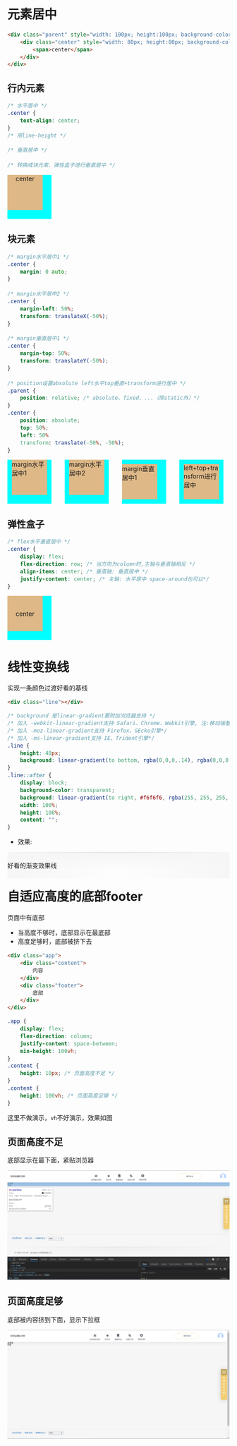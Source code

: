 # 元素居中

``` html
<div class="parent" style="width: 100px; height:100px; background-color: aqua;">
	<div class="center" style="width: 80px; height:80px; background-color: burlywood;">
        <span>center</span>
    </div>    
</div>
```

## 行内元素

``` css
/* 水平居中 */
.center {
    text-align: center;
}
/* 用line-height */

/* 垂直居中 */

/* 转换成块元素、弹性盒子进行垂直居中 */
```

<div class="parent" style="float: left; width: 100px; height:100px; background-color: aqua;">
	<div class="center" style="text-align: center; width: 80px; height:80px; background-color: burlywood;">
        <span style="">center</span>
    </div>    
</div>
<div style="clear: both;"></div>

## 块元素

``` css
/* margin水平居中1 */
.center {
    margin: 0 auto;
}

/* margin水平居中2 */
.center {
    margin-left: 50%;
    transform: translateX(-50%);
}

/* margin垂直居中1 */
.center {
    margin-top: 50%;
    transform: translateY(-50%);
}

/* position设置absolute left水平top垂直+transform进行居中 */
.parent {
    position: relative; /* absolute、fixed、...（除static外）*/
}
.center {
    position: absolute; 
    top: 50%;
    left: 50%
    transform: translate(-50%, -50%);
}
```

<div class="parent" style="float: left; width: 100px; height:100px; background-color: aqua;">
	<div class="center" style="margin: 0 auto; width: 80px; height:80px; background-color: burlywood;">
        <span style="">margin水平居中1</span>
    </div>    
</div>
<div class="parent" style="float: left; margin-left: 30px; width: 100px; height:100px; background-color: aqua;">
	<div class="center" style="margin-left: 50%; transform: translateX(-50%); width: 80px; height:80px; background-color: burlywood;">
        <span style="">margin水平居中2</span>
    </div>    
</div>
<div class="parent" style="float: left; margin-left: 30px; width: 100px; height:100px; background-color: aqua;">
	<div class="center" style="margin-top: 50%; transform: translateY(-50%); width: 80px; height:80px; background-color: burlywood;">
        <span style="">margin垂直居中1</span>
    </div>    
</div>
<div class="parent" style="float: left; position: relative; margin-left: 30px; width: 100px; height:100px; background-color: aqua;">
	<div class="center" style="position: absolute; left:50%; top: 50%; transform: translate(-50%, -50%); width: 80px; height:80px; background-color: burlywood;">
        <span style="">left+top+transform进行居中</span>
    </div>    
</div>
<div style="clear: both;"></div>

## 弹性盒子

``` css
/* flex水平垂直居中 */
.center {
    display: flex;
    flex-direction: row; /* 当方向为column时,主轴与垂直轴相反 */
    align-items: center; /* 垂直轴: 垂直居中 */
    justify-content: center; /* 主轴: 水平居中 space-around也可以*/
}
```

<div class="parent" style="float: left; width: 100px; height:100px; background-color: aqua;">
	<div class="center" style="display: flex; flex-direction: column; align-items: center; justify-content: center; width: 80px; height:80px; background-color: burlywood;">
        <span style="">center</span>
    </div>    
</div>
<div style="clear: both;"></div>

# 线性变换线

实现一条颜色过渡好看的基线

```html
<div class="line"></div>
```

```css
/* background 是linear-gradient要附加浏览器支持 */
/* 加入 -webkit-linear-gradient支持 Safari、Chrome、Webkit引擎, 注:移动端基本都是webkit引擎*/
/* 加入 -moz-linear-gradient支持 Firefox、GEcko引擎*/
/* 加入 -ms-linear-gradient支持 IE、Trident引擎*/
.line {
    height: 40px;
    background: linear-gradient(to bottom, rgba(0,0,0,.14), rgba(0,0,0,.03) 3px, transparent);
}
.line::after {
    display: block;
    background-color: transparent;
    background: linear-gradient(to right, #f6f6f6, rgba(255, 255, 255, 0), #f6f6f6);
    width: 100%;
    height: 100%;
    content: "";
}
```

- 效果:

<div style="height: 40px; background: linear-gradient(to bottom, rgba(0,0,0,.14), rgba(0,0,0,.03) 3px, transparent);">
	<div style="padding-top: 20px; background-color: transparent; height: 100%; background: linear-gradient(to right, #f6f6f6, rgba(255,255,255,0), #f6f6f6);">
        好看的渐变效果线
    </div>
</div>

# 自适应高度的底部footer

页面中有底部

- 当高度不够时，底部显示在最底部
- 高度足够时，底部被挤下去

``` html
<div class="app">
    <div class="content">
        内容
    </div>
    <div class="footer">
        底部
    </div>
</div>
```

``` css
.app {
    display: flex;
    flex-direction: column;
    justify-content: space-between;
    min-height: 100vh;
}
.content {
    height: 10px; /* 页面高度不足 */
}
.content {
    height: 100vh; /* 页面高度足够 */
}
```

这里不做演示，`vh`不好演示，效果如图

## 页面高度不足

底部显示在最下面，紧贴浏览器

![image-20210520033842686](../static/css实战.assets/image-20210520033842686.png)

## 页面高度足够

底部被内容挤到下面，显示下拉框

![image-20210520034122494](../static/css实战.assets/image-20210520034122494.png)